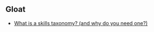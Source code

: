 ## Gloat
* [What is a skills taxonomy? (and why do you need one?)](https://gloat.com/blog/skills-taxonomy-2/)